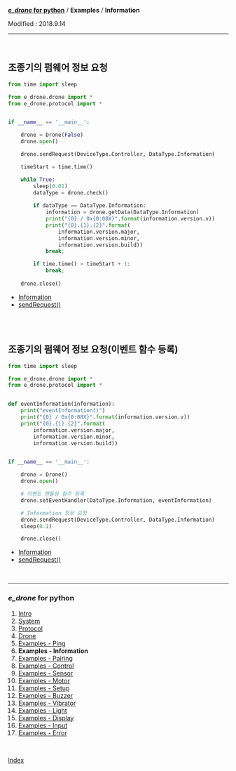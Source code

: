 **[*e_drone* for python](index.md)** / **Examples** / **Information**

Modified : 2018.9.14

---

<br>


## <a name="Information">조종기의 펌웨어 정보 요청</a>

```py
from time import sleep

from e_drone.drone import *
from e_drone.protocol import *


if __name__ == '__main__':

    drone = Drone(False)
    drone.open()

    drone.sendRequest(DeviceType.Controller, DataType.Information)

    timeStart = time.time()

    while True:
        sleep(0.01)
        dataType = drone.check()
        
        if dataType == DataType.Information:
            information = drone.getData(DataType.Information)
            print("{0} / 0x{0:08X}".format(information.version.v))
            print("{0}.{1}.{2}".format(
                information.version.major,
                information.version.minor,
                information.version.build))
            break;

        if time.time() > timeStart + 1:
            break;
    
    drone.close()
```

- [Information](03_protocol.md#Information)
- [sendRequest()](04_drone.md#sendRequest)


<br>
<br>


## <a name="Class_Information">조종기의 펌웨어 정보 요청(이벤트 함수 등록)</a>

```py
from time import sleep

from e_drone.drone import *
from e_drone.protocol import *


def eventInformation(information):
    print("eventInformation()")
    print("{0} / 0x{0:08X}".format(information.version.v))
    print("{0}.{1}.{2}".format(
        information.version.major,
        information.version.minor,
        information.version.build))


if __name__ == '__main__':

    drone = Drone()
    drone.open()

    # 이벤트 핸들링 함수 등록
    drone.setEventHandler(DataType.Information, eventInformation)

    # Information 정보 요청
    drone.sendRequest(DeviceType.Controller, DataType.Information)
    sleep(0.1)

    drone.close()
```

- [Information](03_protocol.md#Information)
- [sendRequest()](04_drone.md#sendRequest)


<br>


---

<h3><i>e_drone</i> for python</H3>

 1. [Intro](01_intro.md)
 2. [System](02_system.md)
 3. [Protocol](03_protocol.md)
 4. [Drone](04_drone.md)
 5. [Examples - Ping](examples_01_ping.md)
 6. **Examples - Information**
 7. [Examples - Pairing](examples_03_pairing.md)
 8. [Examples - Control](examples_04_control.md)
 9. [Examples - Sensor](examples_05_sensor.md)
10. [Examples - Motor](examples_06_motor.md)
11. [Examples - Setup](examples_07_setup.md)
12. [Examples - Buzzer](examples_08_buzzer.md)
13. [Examples - Vibrator](examples_09_vibrator.md)
14. [Examples - Light](examples_10_light.md)
15. [Examples - Display](examples_11_display.md)
16. [Examples - Input](examples_12_input.md)
17. [Examples - Error](examples_13_error.md)

<br>

[Index](index.md)
